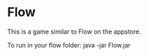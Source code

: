 # Flow
This is a game similar to Flow on the appstore. 

To run in your flow folder: java -jar Flow.jar
